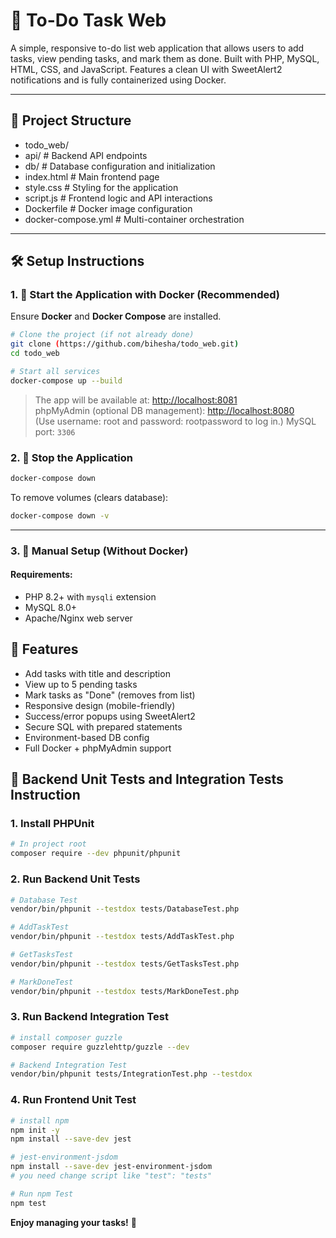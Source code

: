 # 📝 To-Do Task Web

A simple, responsive to-do list web application that allows users to add tasks, view pending tasks, and mark them as done. Built with PHP, MySQL, HTML, CSS, and JavaScript. Features a clean UI with SweetAlert2 notifications and is fully containerized using Docker.

---

## 📁 Project Structure

<ul>
  <li>todo_web/</li>
  <li>api/ # Backend API endpoints</li>
  <li>db/ # Database configuration and initialization</li>
  <li>index.html # Main frontend page</li>
  <li>style.css # Styling for the application</li>
  <li>script.js # Frontend logic and API interactions</li>
  <li>Dockerfile # Docker image configuration</li>
  <li>docker-compose.yml # Multi-container orchestration</li>
</ul>

---

## 🛠️ Setup Instructions

### 1. 🐳 Start the Application with Docker (Recommended)

Ensure **Docker** and **Docker Compose** are installed.

```bash
# Clone the project (if not already done)
git clone (https://github.com/bihesha/todo_web.git)
cd todo_web

# Start all services
docker-compose up --build
```

> The app will be available at: [http://localhost:8081](http://localhost:8081)  
> phpMyAdmin (optional DB management): [http://localhost:8080](http://localhost:8080)  
(Use username: root and password: rootpassword to log in.)
> MySQL port: `3306`

### 2. 🛑 Stop the Application

```bash
docker-compose down
```

To remove volumes (clears database):

```bash
docker-compose down -v
```

---

### 3. 🔧 Manual Setup (Without Docker)

#### Requirements:
- PHP 8.2+ with `mysqli` extension
- MySQL 8.0+
- Apache/Nginx web server

## 🚀 Features

- Add tasks with title and description
- View up to 5 pending tasks
- Mark tasks as "Done" (removes from list)
- Responsive design (mobile-friendly)
- Success/error popups using SweetAlert2
- Secure SQL with prepared statements
- Environment-based DB config
- Full Docker + phpMyAdmin support

## 🧭 Backend Unit Tests and Integration Tests Instruction

### 1. Install PHPUnit

```bash
# In project root
composer require --dev phpunit/phpunit
```

### 2. Run Backend Unit Tests

```bash
# Database Test
vendor/bin/phpunit --testdox tests/DatabaseTest.php

# AddTaskTest
vendor/bin/phpunit --testdox tests/AddTaskTest.php

# GetTasksTest
vendor/bin/phpunit --testdox tests/GetTasksTest.php

# MarkDoneTest
vendor/bin/phpunit --testdox tests/MarkDoneTest.php
```

### 3. Run Backend Integration Test

```bash
# install composer guzzle
composer require guzzlehttp/guzzle --dev

# Backend Integration Test
vendor/bin/phpunit tests/IntegrationTest.php --testdox
```

### 4. Run Frontend Unit Test

```bash
# install npm
npm init -y
npm install --save-dev jest

# jest-environment-jsdom
npm install --save-dev jest-environment-jsdom
# you need change script like "test": "tests"

# Run npm Test
npm test
```

**Enjoy managing your tasks!** 🚀